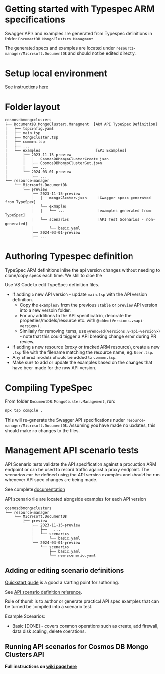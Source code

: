 # Getting started with Typespec ARM specifications

Swagger APIs and examples are generated from Typespec definitions in folder `DocumentDB.MongoClusters.Managment`.

The generated specs and examples are located under `resource-manager/Microsoft.DocumentDB` and should not be edited directly.

# Setup local environment

See instructions [here](https://github.com/Azure/azure-rest-api-specs/blob/main/documentation/typespec-rest-api-dev-process.md#21-with-local-machine-development)

# Folder layout

```
cosmosdbmongoclusters
├── DocumentDB.MongoClusters.Managment  [ARM API TypeSpec Definition]
|   ├── tspconfig.yaml
|   ├── main.tsp
|   ├── MongoCluster.tsp
|   ├── common.tsp
|   ├── ...
|   └── examples                         [API Examples]
|       ├── 2023-11-15-preview
|       |   ├── CosmosDBMongoClusterCreate.json
|       |   ├── CosmosDBMongoClusterGet.json
|       |   ├── ...
|       └── 2024-03-01-preview
|           ├── ...
└── resource-manager
    └── Microsoft.DocumentDB
        └── preview
            ├── 2023-11-15-preview
            |   ├── mongoCluster.json     [Swagger specs generated from TypeSpec]
            |   └── exmaples
            |   |   └── ...               [examples generated from TypeSpec]
            |   └── scenarios             [API Test Scenarios - non-generated]
            |       └── basic.yaml
            ├── 2024-03-01-preview
            ├── ...
```

# Authoring Typespec definition

TypeSpec ARM definitions inline the api version changes without needing to clone/copy specs each time.
We still to cloe the 

Use VS Code to edit TypeSpec definition files.
- If adding a new API version - update `main.tsp` with the API version definition. 
    - Copy the `examples\` from the previous `stable` or `preview` API version into a new versoin folder.
    - For any additions to the API specificatoin, decorate the properties/models/resource etc. with `@added(Versions.v<api-version>)`.
    - Similarly for removing items, use `@removed(Versions.v<api-version>)` - note that this could trigger a API breaking change error during PR review.
- If adding a new resource (proxy or tracked ARM resource), create a new `.tsp` file with the filename matching the resource name, eg. `User.tsp`.
- Any shared models should be added to `common.tsp`.
- Make sure to add or update the examples based on the changes that have been made for the new API version.

# Compiling TypeSpec

From folder `DocumentDB.MongoCluster.Management`, run:

```bash
npx tsp compile .
```

This will re-generate the Swagger API specifications nuder `resource-manager/Microsoft.DocumentDB`.
Assuming you have made no updates, this should make no changes to the files.

# Management API scenario tests

API Scenario tests validate the API specification against a production ARM endpoint or can be used to record traffic against a proxy endpoint.
The scenarios can be defined using the API version examples and should be run whenever API spec changes are being made.

See complete [documentation](https://github.com/Azure/azure-rest-api-specs/tree/main/documentation/api-scenario)

API scenario file are located alongside examples for each API version
```
cosmosdbmongoclusters
└── resource-manager
    └── Microsoft.DocumentDB
        ├── preview
            ├── 2023-11-15-preview
            |   ├──   ...
            |   └── scenarios
            |       └── basic.yaml
            └── 2024-03-01-preview
                └── scenarios
                    ├── basic.yaml
                    └── new-scenario.yaml
```

## Adding or editing scenario definitions

[Quickstart guide](https://github.com/Azure/azure-rest-api-specs/blob/main/documentation/api-scenario/how-to/QuickStart.md#authoring-steps) is a good a starting point for authoring.

See [API scenario definition reference](https://github.com/Azure/azure-rest-api-specs/blob/main/documentation/api-scenario/references/ApiScenarioDefinition.md).

Rule of thumb is to author or generate practical API spec examples that can be turned be compiled into a scenario test.

Example Scenarios:
 - Basic [DONE] - covers common operations such as create, add firewall, data disk scaling, delete operations.

## Running API scenarios for Cosmos DB Mongo Clusters API

__Full instructions on [wiki page here](https://msdata.visualstudio.com/CosmosDB/_git/pgmongo?path=/docs/pgmongo/mongo_arm/api_specification/typespec-authoring.md&version=GBolivert/arm_spec_docs&_a=preview)__

